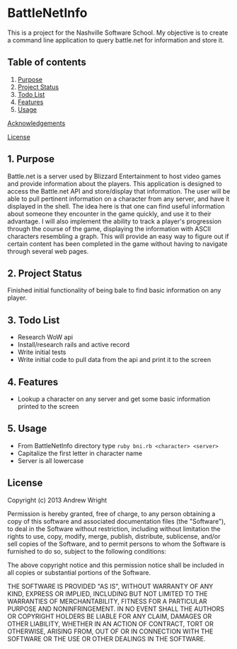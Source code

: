 # BattleNetInfo

This is a project for the Nashville Software School. My objective is to create a command line application to query battle.net for information and store it.

## Table of contents

1. [Purpose](#purpose)
2. [Project Status](#project-status)
3. [Todo List](#todo-list)
4. [Features](#features)
5. [Usage](#usage)

[Acknowledgements](#acknowledgements)

[License](#license)


<a name="purpose"></a>
## 1. Purpose

Battle.net is a server used by Blizzard Entertainment to host video games and provide information about the players. This application is designed to access the Battle.net API and store/display that information. The user will be able to pull pertinent information on a character from any server, and have it displayed in the shell. The idea here is that one can find useful information about someone they encounter in the game quickly, and use it to their advantage. I will also implement the ability to track a player's progression through the course of the game, displaying the information with ASCII characters resembling a graph. This will provide an easy way to figure out if certain content has been completed in the game without having to navigate through several web pages. 

<a name="project-status"></a>
## 2. Project Status

Finished initial functionality of being bale to find basic information on any player.

<a name="todo-list"></a>
## 3. Todo List

* Research WoW api
* Install/research rails and active record
* Write initial tests
* Write initial code to pull data from the api and print it to the screen

<a name="Features"></a>
## 4. Features
* Lookup a character on any server and get some basic information printed to the screen

<a name="Usage"></a>
## 5. Usage

* From BattleNetInfo directory type `ruby bni.rb <character> <server>`
* Capitalize the first letter in character name
* Server is all lowercase

<a name="license"></a>
## License

Copyright (c) 2013 Andrew Wright

Permission is hereby granted, free of charge, to any person obtaining a copy of this software and associated documentation files (the "Software"), to deal in the Software without restriction, including without limitation the rights to use, copy, modify, merge, publish, distribute, sublicense, and/or sell copies of the Software, and to permit persons to whom the Software is furnished to do so, subject to the following conditions:

The above copyright notice and this permission notice shall be included in all copies or substantial portions of the Software.

THE SOFTWARE IS PROVIDED "AS IS", WITHOUT WARRANTY OF ANY KIND, EXPRESS OR IMPLIED, INCLUDING BUT NOT LIMITED TO THE WARRANTIES OF MERCHANTABILITY, FITNESS FOR A PARTICULAR PURPOSE AND NONINFRINGEMENT. IN NO EVENT SHALL THE AUTHORS OR COPYRIGHT HOLDERS BE LIABLE FOR ANY CLAIM, DAMAGES OR OTHER LIABILITY, WHETHER IN AN ACTION OF CONTRACT, TORT OR OTHERWISE, ARISING FROM, OUT OF OR IN CONNECTION WITH THE SOFTWARE OR THE USE OR OTHER DEALINGS IN THE SOFTWARE.